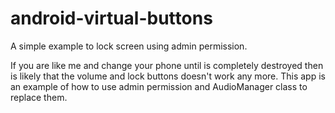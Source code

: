 # android-virtual-buttons
A simple example to lock screen using admin permission.

If you are like me and change your phone until is completely destroyed then is likely that the volume and lock buttons doesn't
work any more. This app is an example of how to use admin permission and AudioManager class to replace them.

